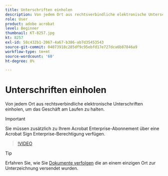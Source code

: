 ```yaml
---
title: Unterschriften einholen
description: Von jedem Ort aus rechtsverbindliche elektronische Unterschriften einholen, um das Geschäft am Laufen zu halten
role: User
product: adobe acrobat
level: Beginner
thumbnail: KT-8257.jpg
kt: 8257
exl-id: 58c432b1-2067-4a67-b386-ab7d35453543
source-git-commit: 04073918c285df9c95ebfd17e727dca6b87846a9
workflow-type: tm+mt
source-wordcount: '60'
ht-degree: 0%

---
```


# Unterschriften einholen

Von jedem Ort aus rechtsverbindliche elektronische Unterschriften einholen, um das Geschäft am Laufen zu halten.

>[!IMPORTANT]
>
>Sie müssen zusätzlich zu Ihrem Acrobat Enterprise-Abonnement über eine Acrobat Sign Enterprise-Berechtigung verfügen.

>[!VIDEO](https://video.tv.adobe.com/v/338359?hidetitle=true)

>[!TIP]
>
>Erfahren Sie, wie Sie [Dokumente verfolgen](track.md) die an einem einzigen Ort zur Unterzeichnung versendet wurden.
